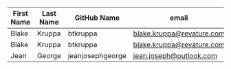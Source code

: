 | First Name    | Last Name     | GitHub Name   | email                        |
| ---------     | ----------    | -----------   | ----------                   |
| Blake         | Kruppa        | btkruppa      | blake.kruppa@revature.com    |
| Blake         | Kruppa        | btkruppa      | blake.kruppa@revature.com    |
| Jean          | George        | jeanjosephgeorge | jean.joseph@outlook.com   |
